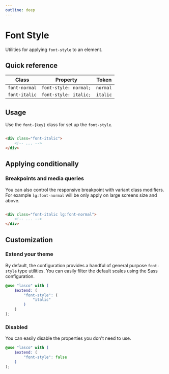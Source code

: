 ```yaml
---
outline: deep
---
```


# Font Style

Utilities for applying `font-style` to an element.

## Quick reference

| Class         | Property              | Token    |
|---------------|-----------------------|----------|
| `font-normal` | `font-style: normal;` | `normal` |
| `font-italic` | `font-style: italic;` | `italic` |

## Usage

Use the `font-{key}` class for set up the `font-style`.

```html

<div class="font-italic">
    <!-- ... -->
</div>
```

## Applying conditionally

### Breakpoints and media queries

You can also control the responsive breakpoint with variant class modifiers. For example `lg:font-normal` will be only
apply on large screens size and above.

```html

<div class="font-italic lg:font-normal">
    <!-- ... -->
</div>
```

## Customization

### Extend your theme

By default, the configuration provides a handful of general purpose `font-style` type utilities. You can easily filter
the default scales using the Sass configuration.

```scss
@use "lasco" with (
    $extend: (
        "font-style": (
            "italic"
        )
    )
);
```

### Disabled

You can easily disable the properties you don't need to use.

```scss
@use "lasco" with (
    $extend: (
        "font-style": false
    )
);
```
